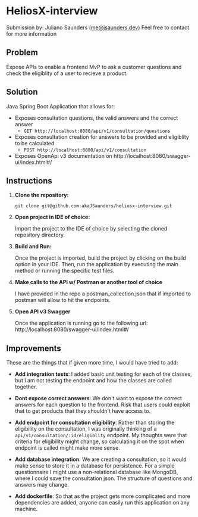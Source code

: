 # HeliosX-interview

Submission by: Juliano Saunders (me@jsaunders.dev) Feel free to contact for more information

## Problem

Expose APIs to enable a frontend MvP to ask a customer questions and check the eligiblity of a user to recieve a product.

## Solution
Java Spring Boot Application that allows for:

- Exposes consultation questions, the valid answers and the correct answer
  - `GET http://localhost:8080/api/v1/consultation/questions`
- Exposes consultation creation for answers to be provided and eligiblity to be calculated
  - `POST http://localhost:8080/api/v1/consultation`
- Exposes OpenApi v3 documentation on http://localhost:8080/swagger-ui/index.html#/


## Instructions
1. **Clone the repository:**

   ```git clone git@github.com:akaJSaunders/heliosx-interview.git```

2. **Open project in IDE of choice:**

   Import the project to the IDE of choice by selecting the cloned repository directory.

3. **Build and Run:**

   Once the project is imported, build the project by clicking on the build option in your IDE. Then, run the application by executing the main method or running the specific test files.

4. **Make calls to the API w/ Postman or another tool of choice**

    I have provided in the repo a postman_collection.json that if imported to postman will allow to hit the endpoints.

5. **Open API v3 Swagger**

    Once the application is running go to the following url: http://localhost:8080/swagger-ui/index.html#/

## Improvements
These are the things that if given more time, I would have tried to add:
- **Add integration tests**: I added basic unit testing for each of the classes, but I am not testing the endpoint and how the 
classes are called together.

- **Dont expose correct answers**: We don't want to expose the correct answers for each question to the frontend. Risk that users could exploit that to get products that they shouldn't have access to.

- **Add endpoint for consultation eligibility**: Rather than storing the eligibility on the consultation, I was originally 
thinking of a `api/v1/consultation/:id/eligiblity` endpoint. My thoughts were that criteria for eligibility might change,
so calculating it on the spot when endpoint is called might make more sense.

- **Add database integration**: We are creating a consultation, so it would make sense to store it in a database for persistence. 
For a simple questionnaire I might use a non-relational database like MongoDB, where I could save the consultation json.
The structure of questions and answers may change. 

- **Add dockerfile**: So that as the project gets more complicated and more dependencies are added, anyone can easily run this
application on any machine.